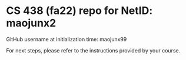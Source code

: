 # CS 438 (fa22) repo for NetID: maojunx2

GitHub username at initialization time: maojunx99

For next steps, please refer to the instructions provided by your course.
